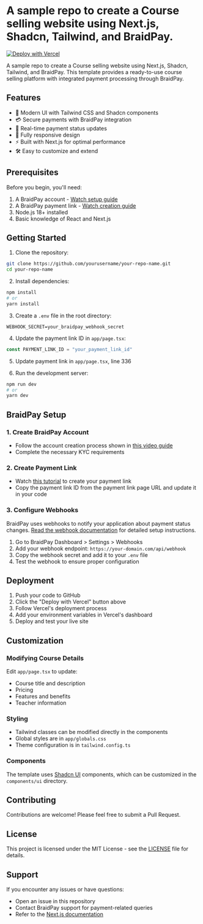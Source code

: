 # A sample repo to create a Course selling website using Next.js, Shadcn, Tailwind, and BraidPay.


[![Deploy with Vercel](https://vercel.com/button)](https://vercel.com/new/clone?repository-url=https://github.com/yourusername/your-repo-name)

A sample repo to create a Course selling website using Next.js, Shadcn, Tailwind, and BraidPay. This template provides a ready-to-use course selling platform with integrated payment processing through BraidPay.

## Features

- 🎨 Modern UI with Tailwind CSS and Shadcn components
- 💳 Secure payments with BraidPay integration
- 🔄 Real-time payment status updates
- 📱 Fully responsive design
- ⚡ Built with Next.js for optimal performance
- 🛠️ Easy to customize and extend

## Prerequisites

Before you begin, you'll need:

1. A BraidPay account - [Watch setup guide](https://youtu.be/qGZ4zG4Vt94)
2. A BraidPay payment link - [Watch creation guide](https://youtu.be/kqhYSC8063Y)
3. Node.js 18+ installed
4. Basic knowledge of React and Next.js

## Getting Started

1. Clone the repository:
```bash
git clone https://github.com/yourusername/your-repo-name.git
cd your-repo-name
```

2. Install dependencies:
```bash
npm install
# or
yarn install
```

3. Create a `.env` file in the root directory:
```env
WEBHOOK_SECRET=your_braidpay_webhook_secret
```

4. Update the payment link ID in `app/page.tsx`:
```typescript
const PAYMENT_LINK_ID = "your_payment_link_id"
```
5. Update payment link in `app/page.tsx`, line 336

5. Run the development server:
```bash
npm run dev
# or
yarn dev
```

## BraidPay Setup

### 1. Create BraidPay Account
- Follow the account creation process shown in [this video guide](https://youtu.be/qGZ4zG4Vt94)
- Complete the necessary KYC requirements

### 2. Create Payment Link
- Watch [this tutorial](https://youtu.be/kqhYSC8063Y) to create your payment link
- Copy the payment link ID from the payment link page URL and update it in your code

### 3. Configure Webhooks
BraidPay uses webhooks to notify your application about payment status changes. [Read the webhook documentation](https://docs.braidpay.com/braidpay/set-up-braidpay/webhooks) for detailed setup instructions.

1. Go to BraidPay Dashboard > Settings > Webhooks
2. Add your webhook endpoint: `https://your-domain.com/api/webhook`
3. Copy the webhook secret and add it to your `.env` file
4. Test the webhook to ensure proper configuration

## Deployment

1. Push your code to GitHub
2. Click the "Deploy with Vercel" button above
3. Follow Vercel's deployment process
4. Add your environment variables in Vercel's dashboard
5. Deploy and test your live site

## Customization

### Modifying Course Details
Edit `app/page.tsx` to update:
- Course title and description
- Pricing
- Features and benefits
- Teacher information

### Styling
- Tailwind classes can be modified directly in the components
- Global styles are in `app/globals.css`
- Theme configuration is in `tailwind.config.ts`

### Components
The template uses [Shadcn UI](https://ui.shadcn.com/) components, which can be customized in the `components/ui` directory.

## Contributing

Contributions are welcome! Please feel free to submit a Pull Request.

## License

This project is licensed under the MIT License - see the [LICENSE](LICENSE) file for details.

## Support

If you encounter any issues or have questions:
- Open an issue in this repository
- Contact BraidPay support for payment-related queries
- Refer to the [Next.js documentation](https://nextjs.org/docs)
